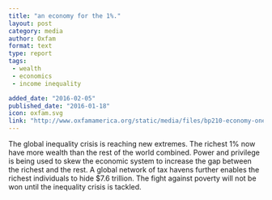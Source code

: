 ```yaml
---
title: "an economy for the 1%."
layout: post
category: media
author: Oxfam
format: text
type: report
tags: 
 - wealth
 - economics
 - income inequality

added_date: "2016-02-05"
published_date: "2016-01-18"
icon: oxfam.svg
link: "http://www.oxfamamerica.org/static/media/files/bp210-economy-one-percent-tax-havens-180116-en_0.pdf"
---
```


The global inequality crisis is reaching new extremes. The richest 1% now have
more wealth than the rest of the world combined. Power and privilege is being
used to skew the economic system to increase the gap between the richest and
the rest. A global network of tax havens further enables the richest
individuals to hide $7.6 trillion. The fight against poverty will not be won
until the inequality crisis is tackled. 
